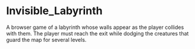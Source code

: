 # Invisible_Labyrinth

A browser game of a labyrinth whose walls appear as the player collides with them.
The player must reach the exit while dodging the creatures that guard the map for several levels.
